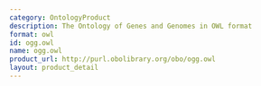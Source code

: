 ```yaml
---
category: OntologyProduct
description: The Ontology of Genes and Genomes in OWL format
format: owl
id: ogg.owl
name: ogg.owl
product_url: http://purl.obolibrary.org/obo/ogg.owl
layout: product_detail
---
```

